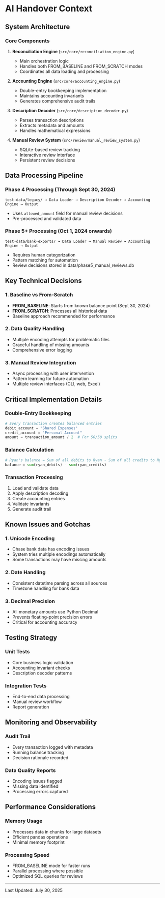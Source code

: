 # AI Handover Context

## System Architecture

### Core Components

1. **Reconciliation Engine** (`src/core/reconciliation_engine.py`)
   - Main orchestration logic
   - Handles both FROM_BASELINE and FROM_SCRATCH modes
   - Coordinates all data loading and processing

2. **Accounting Engine** (`src/core/accounting_engine.py`)
   - Double-entry bookkeeping implementation
   - Maintains accounting invariants
   - Generates comprehensive audit trails

3. **Description Decoder** (`src/core/description_decoder.py`)
   - Parses transaction descriptions
   - Extracts metadata and amounts
   - Handles mathematical expressions

4. **Manual Review System** (`src/review/manual_review_system.py`)
   - SQLite-based review tracking
   - Interactive review interface
   - Persistent review decisions

## Data Processing Pipeline

### Phase 4 Processing (Through Sept 30, 2024)
```
test-data/legacy/ → Data Loader → Description Decoder → Accounting Engine → Output
```
- Uses `allowed_amount` field for manual review decisions
- Pre-processed and validated data

### Phase 5+ Processing (Oct 1, 2024 onwards)
```
test-data/bank-exports/ → Data Loader → Manual Review → Accounting Engine → Output
```
- Requires human categorization
- Pattern matching for automation  
- Review decisions stored in data/phase5_manual_reviews.db

## Key Technical Decisions

### 1. Baseline vs From-Scratch
- **FROM_BASELINE**: Starts from known balance point (Sept 30, 2024)
- **FROM_SCRATCH**: Processes all historical data
- Baseline approach recommended for performance

### 2. Data Quality Handling
- Multiple encoding attempts for problematic files
- Graceful handling of missing amounts
- Comprehensive error logging

### 3. Manual Review Integration
- Async processing with user intervention
- Pattern learning for future automation
- Multiple review interfaces (CLI, web, Excel)

## Critical Implementation Details

### Double-Entry Bookkeeping
```python
# Every transaction creates balanced entries
debit_account = "Shared Expenses"
credit_account = "Personal Account"
amount = transaction_amount / 2  # For 50/50 splits
```

### Balance Calculation
```python
# Ryan's balance = Sum of all debits to Ryan - Sum of all credits to Ryan
balance = sum(ryan_debits) - sum(ryan_credits)
```

### Transaction Processing
1. Load and validate data
2. Apply description decoding
3. Create accounting entries
4. Validate invariants
5. Generate audit trail

## Known Issues and Gotchas

### 1. Unicode Encoding
- Chase bank data has encoding issues
- System tries multiple encodings automatically
- Some transactions may have missing amounts

### 2. Date Handling
- Consistent datetime parsing across all sources
- Timezone handling for bank data

### 3. Decimal Precision
- All monetary amounts use Python Decimal
- Prevents floating-point precision errors
- Critical for accounting accuracy

## Testing Strategy

### Unit Tests
- Core business logic validation
- Accounting invariant checks
- Description decoder patterns

### Integration Tests
- End-to-end data processing
- Manual review workflow
- Report generation

## Monitoring and Observability

### Audit Trail
- Every transaction logged with metadata
- Running balance tracking
- Decision rationale recorded

### Data Quality Reports
- Encoding issues flagged
- Missing data identified
- Processing errors captured

## Performance Considerations

### Memory Usage
- Processes data in chunks for large datasets
- Efficient pandas operations
- Minimal memory footprint

### Processing Speed
- FROM_BASELINE mode for faster runs
- Parallel processing where possible
- Optimized SQL queries for reviews

---

Last Updated: July 30, 2025